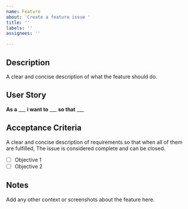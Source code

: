 ```yaml
---
name: Feature
about: 'Create a feature issue '
title: ''
labels: ''
assignees: ''

---
```


## Description
A clear and concise description of what the feature should do.

## User Story
**As a** ___ **i want to** ___ **so that** ___

## Acceptance Criteria
A clear and concise description of requirements so that when all of them are fulfilled, The issue is considered complete and can be closed.
- [ ] Objective 1
- [ ] Objective 2

## Notes
Add any other context or screenshots about the feature here.
